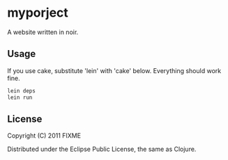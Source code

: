 # myporject

A website written in noir. 

## Usage

If you use cake, substitute 'lein' with 'cake' below. Everything should work fine.

```bash
lein deps
lein run
```

## License

Copyright (C) 2011 FIXME

Distributed under the Eclipse Public License, the same as Clojure.

